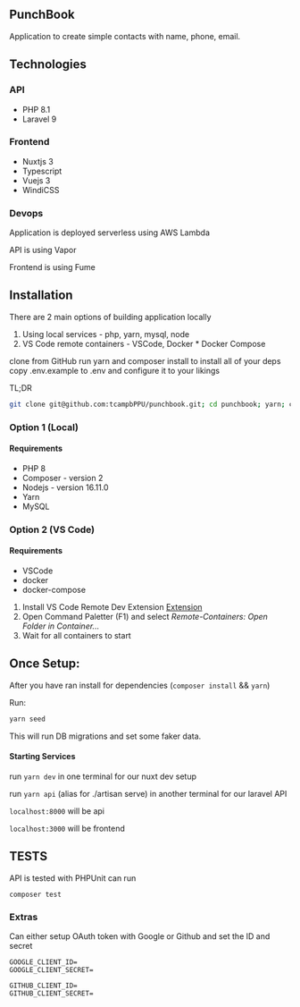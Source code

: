## PunchBook

Application to create simple contacts with name, phone, email.


## Technologies

### API
* PHP 8.1
* Laravel 9
### Frontend
* Nuxtjs 3
* Typescript
* Vuejs 3
* WindiCSS

### Devops

Application is deployed serverless using AWS Lambda

API is using Vapor

Frontend is using Fume


## Installation

There are 2 main options of building application locally
  1. Using local services - php, yarn, mysql, node
  2. VS Code remote containers - VSCode, Docker * Docker Compose


clone from GitHub
run yarn and composer install to install all of your deps
copy .env.example to .env and configure it to your likings

TL;DR
```bash
git clone git@github.com:tcampbPPU/punchbook.git; cd punchbook; yarn; composer install; cp .env.example .env;
```

### Option 1 (Local)

#### Requirements
* PHP 8
* Composer - version 2
* Nodejs - version 16.11.0
* Yarn
* MySQL


### Option 2 (VS Code)

#### Requirements
* VSCode
* docker
* docker-compose

1. Install VS Code Remote Dev Extension
[Extension](https://aka.ms/vscode-remote/download/extension)
2. Open Command Paletter (F1) and select *Remote-Containers: Open Folder in Container...*
3. Wait for all containers to start

## Once Setup:

After you have ran install for dependencies (`composer install` && `yarn`)

Run: 

```bash
yarn seed
```

This will run DB migrations and set some faker data.

#### Starting Services
run `yarn dev` in one terminal for our nuxt dev setup

run `yarn api` (alias for ./artisan serve) in another terminal for our laravel API

`localhost:8000` will be api

`localhost:3000` will be frontend


## TESTS
API is tested with PHPUnit can run 

```
composer test
```


### Extras

Can either setup OAuth token with Google or Github and set the ID and secret

<!-- For Google -->
```
GOOGLE_CLIENT_ID=
GOOGLE_CLIENT_SECRET=
```

<!-- For GitHub -->
```
GITHUB_CLIENT_ID=
GITHUB_CLIENT_SECRET=
```
